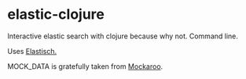 # elastic-clojure

Interactive elastic search with clojure because why not. Command line.

Uses [Elastisch.](https://github.com/clojurewerkz/elastisch)

MOCK_DATA is gratefully taken from [Mockaroo](https://www.mockaroo.com/).
